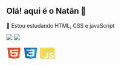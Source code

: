  ## Olá! aqui é o Natãn 👋

🌱 Estou estudando HTML, CSS e javaScript

<div>
 <img height="150em" src="https://github-readme-stats.vercel.app/api?username=NatanTeixeiraVieira&show_icons=true&theme=dark&include_all_commits=true&count_private=true"/>
 <img height="150em" src="https://github-readme-stats.vercel.app/api/top-langs/?username=NatanTeixeiraVieira&layout=compact&langs_count=7&theme=dark"/>
</div>

<div><br>
 <img align="center" height="30" width="40" src="https://raw.githubusercontent.com/devicons/devicon/master/icons/html5/html5-original.svg">
 <img align="center" height="30" width="40" src="https://raw.githubusercontent.com/devicons/devicon/master/icons/css3/css3-original.svg">
 <img align="center" height="30" width="40" src="https://raw.githubusercontent.com/devicons/devicon/master/icons/javascript/javascript-plain.svg">
</div>
